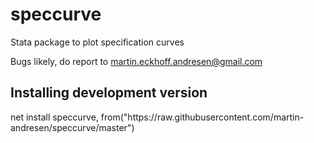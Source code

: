 # speccurve
Stata package to plot specification curves

Bugs likely, do report to martin.eckhoff.andresen@gmail.com

<h2>Installing development version</h2>
net install speccurve, from("https://raw.githubusercontent.com/martin-andresen/speccurve/master")
